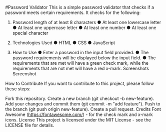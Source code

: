 
#Password Validator
This is a simple password validator that checks if a password meets certain requirements. It checks for the following:

1. Password length of at least 8 characters
● At least one lowercase letter
● At least one uppercase letter
● At least one number
● At least one special character

2. Technologies Used
● HTML
● CSS
● JavaScript

3. How to Use
● Enter a password in the input field provided.
● The password requirements will be displayed below the input field.
● The requirements that are met will have a green check mark, while the requirements that are not met will have a red x-mark.
Screenshots
Screenshot

How to Contribute
If you want to contribute to this project, please follow these steps:

Fork this repository.
Create a new branch (git checkout -b new-feature).
Add your changes and commit them (git commit -m "add feature").
Push to the branch (git push origin new-feature).
Create a pull request.
Credits
Font Awesome (https://fontawesome.com/) - for the check mark and x-mark icons.
License
This project is licensed under the MIT License - see the LICENSE file for details.

